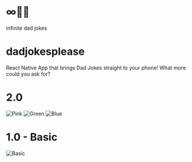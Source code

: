 # ∞👨💬
infinite dad jokes

# dadjokesplease
React Native App that brings Dad Jokes straight to your phone!
What more could you ask for?

# 2.0
![Pink](https://github.com/lgm527/dadjokesplease/blob/master/assets/Screenshot_20191203-150336.png)
![Green](https://github.com/lgm527/dadjokesplease/blob/master/assets/Screenshot_20191203-150257.png)
![Blue](https://github.com/lgm527/dadjokesplease/blob/master/assets/Screenshot_20191203-150308.png)

# 1.0 - Basic
![Basic](https://github.com/lgm527/dadjokesplease/blob/master/assets/Screenshot_20191203-150215.png)
